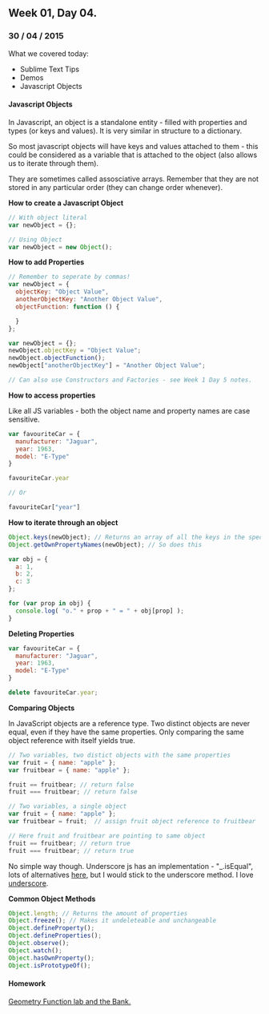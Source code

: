 ## Week 01, Day 04.
### 30 / 04 / 2015

What we covered today:
- Sublime Text Tips
- Demos
- Javascript Objects

#### Javascript Objects

In Javascript, an object is a standalone entity - filled with properties and types (or keys and values).  It is very similar in structure to a dictionary.

So most javascript objects will have keys and values attached to them - this could be considered as a variable that is attached to the object (also allows us to iterate through them).

They are sometimes called assosciative arrays.  Remember that they are not stored in any particular order (they can change order whenever).

**How to create a Javascript Object**

```js
// With object literal
var newObject = {};

// Using Object
var newObject = new Object();
```

**How to add Properties**

```js
// Remember to seperate by commas!
var newObject = {
  objectKey: "Object Value",
  anotherObjectKey: "Another Object Value",
  objectFunction: function () {

  }
};

var newObject = {};
newObject.objectKey = "Object Value";
newObject.objectFunction();
newObject["anotherObjectKey"] = "Another Object Value";

// Can also use Constructors and Factories - see Week 1 Day 5 notes.
```

**How to access properties**

Like all JS variables - both the object name and property names are case sensitive.

```js
var favouriteCar = {
  manufacturer: "Jaguar",
  year: 1963,
  model: "E-Type"
}

favouriteCar.year

// Or

favouriteCar["year"]
```

**How to iterate through an object**

```js
Object.keys(newObject); // Returns an array of all the keys in the specified object.
Object.getOwnPropertyNames(newObject); // So does this

var obj = {
  a: 1,
  b: 2,
  c: 3
};

for (var prop in obj) {
  console.log( "o." + prop + " = " + obj[prop] );
}
```

**Deleting Properties**

```js
var favouriteCar = {
  manufacturer: "Jaguar",
  year: 1963,
  model: "E-Type"
}

delete favouriteCar.year;
```

**Comparing Objects**

In JavaScript objects are a reference type. Two distinct objects are never equal, even if they have the same properties. Only comparing the same object reference with itself yields true.

```js
// Two variables, two distict objects with the same properties
var fruit = { name: "apple" };
var fruitbear = { name: "apple" };

fruit == fruitbear; // return false
fruit === fruitbear; // return false

// Two variables, a single object
var fruit = { name: "apple" };
var fruitbear = fruit;  // assign fruit object reference to fruitbear

// Here fruit and fruitbear are pointing to same object
fruit == fruitbear; // return true
fruit === fruitbear; // return true
```

No simple way though.  Underscore js has an implementation - "_.isEqual", lots of alternatives [here](http://stackoverflow.com/questions/1068834/object-comparison-in-javascript), but I would stick to the underscore method.  I love [underscore](http://underscorejs.org/).

**Common Object Methods**

```js
Object.length; // Returns the amount of properties
Object.freeze(); // Makes it undeleteable and unchangeable
Object.defineProperty();
Object.defineProperties();
Object.observe();
Object.watch();
Object.hasOwnProperty();
Object.isPrototypeOf();
```

#### Homework

[Geometry Function lab and the Bank.](https://gist.github.com/wofockham/dacf2da17c743afb2b17)